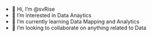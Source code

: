 - 👋 Hi, I’m @svRise
- 👀 I’m interested in Data Anaytics
- 🌱 I’m currently learning Data Mapping and Analytics
- 💞️ I’m looking to collaborate on anything related to Data


<!---
svRise/svRise is a ✨ special ✨ repository because its `README.md` (this file) appears on your GitHub profile.
You can click the Preview link to take a look at your changes.
--->
